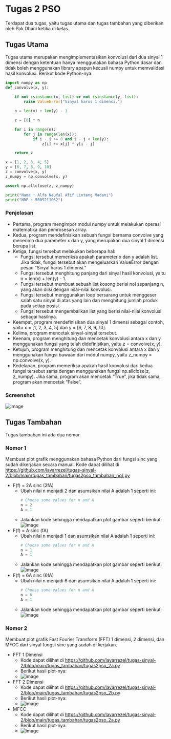 # Tugas 2 PSO
Terdapat dua tugas, yaitu tugas utama dan tugas tambahan yang diberikan oleh Pak Dhani ketika di kelas. 

## Tugas Utama
Tugas utama merupakan mengimplementasikan konvolusi dari dua sinyal 1 dimensi dengan ketentuan hanya menggunakan bahasa Python dasar dan tidak boleh menggunakan library apapun kecuali numpy untuk memvalidasi hasil konvolusi.
Berikut kode Python-nya:
```py
import numpy as np
def convolve(x, y):
   
    if not isinstance(x, list) or not isinstance(y, list):
        raise ValueError("Sinyal harus 1 dimensi.")

    n = len(x) + len(y) - 1

    z = [0] * n

    for i in range(n):
        for j in range(len(x)):
            if i - j >= 0 and i - j < len(y):
                z[i] += x[j] * y[i - j]

    return z

x = [1, 2, 3, 4, 5]
y = [6, 7, 8, 9, 10]
z = convolve(x, y)
z_numpy = np.convolve(x, y)

assert np.allclose(z, z_numpy)

print("Nama : Alfa Naufal Afif Lintang Madani")
print("NRP : 5009211062")
```
### Penjelasan 
- Pertama, program mengimpor modul numpy untuk melakukan operasi matematika dan pemrosesan array.
- Kedua, program mendefinisikan sebuah fungsi bernama convolve yang menerima dua parameter x dan y, yang merupakan dua sinyal 1 dimensi berupa list.
- Ketiga, fungsi tersebut melakukan beberapa hal:
    + Fungsi tersebut memeriksa apakah parameter x dan y adalah list. Jika tidak, fungsi tersebut akan mengeluarkan ValueError dengan pesan “Sinyal harus 1 dimensi.”
    + Fungsi tersebut menghitung panjang dari sinyal hasil konvolusi, yaitu n = len(x) + len(y) - 1.
    + Fungsi tersebut membuat sebuah list kosong berisi nol sepanjang n, yang akan diisi dengan nilai-nilai konvolusi.
    + Fungsi tersebut menggunakan loop bersarang untuk menggeser salah satu sinyal di atas yang lain dan menghitung jumlah produk pada setiap posisi.
    + Fungsi tersebut mengembalikan list yang berisi nilai-nilai konvolusi sebagai hasilnya.
- Keempat, program mendefinisikan dua sinyal 1 dimensi sebagai contoh, yaitu x = [1, 2, 3, 4, 5] dan y = [6, 7, 8, 9, 10].
- Kelima, program mencetak sinyal-sinyal tersebut.
- Keenam, program menghitung dan mencetak konvolusi antara x dan y menggunakan fungsi yang telah didefinisikan, yaitu z = convolve(x, y).
- Ketujuh, program menghitung dan mencetak konvolusi antara x dan y menggunakan fungsi bawaan dari modul numpy, yaitu z_numpy = np.convolve(x, y).
- Kedelapan, program memeriksa apakah hasil konvolusi dari kedua fungsi tersebut sama dengan menggunakan fungsi np.allclose(z, z_numpy). Jika sama, program akan mencetak “True”, jika tidak sama, program akan mencetak “False”.

### Screenshot
![image](tugas_utama/tugas2pso_photo.png)

## Tugas Tambahan
Tugas tambahan ini ada dua nomor.
### Nomor 1
Membuat plot grafik menggunakan bahasa Python dari fungsi sinc yang sudah dikerjakan secara manual. Kode dapat dilihat di https://github.com/lavarrezel/tugas-sinyal-2/blob/main/tugas_tambahan/tugas2pso_tambahan_no1.py
- F(f) = 2A sinc (2fA)
   + Ubah nilai n menjadi 2 dan asumsikan nilai A adalah 1 seperti ini:
       ```py
     # Choose some values for n and A
      n = 2
      A = 1
      ```
   + Jalankan kode sehingga mendapatkan plot gambar seperti berikut:
     ![image](tugas_tambahan/plot1a.png)
- F(f) = A sinc (fA)
  + Ubah nilai n menjadi 1 dan asumsikan nilai A adalah 1 seperti ini:
       ```py
     # Choose some values for n and A
      n = 1
      A = 1
      ```
   + Jalankan kode sehingga mendapatkan plot gambar seperti berikut:
     ![image](tugas_tambahan/plot1b.png)
- F(f) = 6A sinc (6fA)
  + Ubah nilai n menjadi 6 dan asumsikan nilai A adalah 1 seperti ini:
       ```py
     # Choose some values for n and A
      n = 6
      A = 1
      ```
   + Jalankan kode sehingga mendapatkan plot gambar seperti berikut:
     ![image](tugas_tambahan/plot1c.png)

### Nomor 2
Membuat plot grafik Fast Fourier Transform (FFT) 1 dimensi, 2 dimensi, dan MFCC dari sinyal fungsi sinc yang sudah di kerjakan.
- FFT 1 Dimensi
  + Kode dapat dilihat di https://github.com/lavarrezel/tugas-sinyal-2/blob/main/tugas_tambahan/tugas2pso_2a.py
  + Berikut hasil plot-nya:
  + ![image](tugas_tambahan/plot2a.png)
- FFT 2 Dimensi
  + Kode dapat dilihat di https://github.com/lavarrezel/tugas-sinyal-2/blob/main/tugas_tambahan/tugas2pso_2b.py
  + Berikut hasil plot-nya:
  + ![image](tugas_tambahan/plot2b.png)
- MFCC
  + Kode dapat dilihat di https://github.com/lavarrezel/tugas-sinyal-2/blob/main/tugas_tambahan/tugas2pso_2a.py
  + Berikut hasil plot-nya:
  + ![image](tugas_tambahan/plot2c.png)
